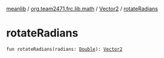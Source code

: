 [meanlib](../../index.md) / [org.team2471.frc.lib.math](../index.md) / [Vector2](index.md) / [rotateRadians](./rotate-radians.md)

# rotateRadians

`fun rotateRadians(radians: `[`Double`](https://kotlinlang.org/api/latest/jvm/stdlib/kotlin/-double/index.html)`): `[`Vector2`](index.md)